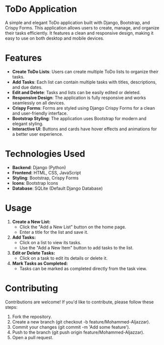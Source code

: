 # ToDo Application
A simple and elegant ToDo application built with Django, Bootstrap, and Crispy Forms. This application allows users to create, manage, and organize their tasks efficiently. It features a clean and responsive design, making it easy to use on both desktop and mobile devices.

# Features
- **Create ToDo Lists**: Users can create multiple ToDo lists to organize their tasks.
- **Add Tasks**: Each list can contain multiple tasks with titles, descriptions, and due dates.
- **Edit and Delete**: Tasks and lists can be easily edited or deleted.
- **Responsive Design**: The application is fully responsive and works seamlessly on all devices.
- **Crispy Forms**: Forms are styled using Django Crispy Forms for a clean and user-friendly interface.
- **Bootstrap Styling**: The application uses Bootstrap for modern and elegant styling.
- **Interactive UI**: Buttons and cards have hover effects and animations for a better user experience.

# Technologies Used
  - **Backend**: Django (Python)
  - **Frontend**: HTML, CSS, JavaScript
  - **Styling**: Bootstrap, Crispy Forms
  - **Icons**: Bootstrap Icons
  - **Database**: SQLite (Default Django Database)

# Usage
1. **Create a New List:**
    - Click the "Add a New List" button on the home page.
    - Enter a title for the list and save it.
2. **Add Tasks:**
    - Click on a list to view its tasks.
    - Use the "Add a New Item" button to add tasks to the list.
3. **Edit or Delete Tasks:**
    - Click on a task to edit its details or delete it.
4. **Mark Tasks as Completed:**
    - Tasks can be marked as completed directly from the task view.

# Contributing
Contributions are welcome! If you'd like to contribute, please follow these steps:
1. Fork the repository.
2. Create a new branch (git checkout -b feature/Mohammed-Aljazzar).
3. Commit your changes (git commit -m 'Add some feature').
4. Push to the branch (git push origin feature/Mohammed-Aljazzar).
5. Open a pull request.






